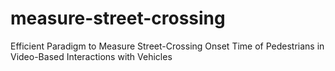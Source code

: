 # measure-street-crossing
Efficient Paradigm to Measure Street-Crossing Onset Time of Pedestrians in Video-Based Interactions with Vehicles
